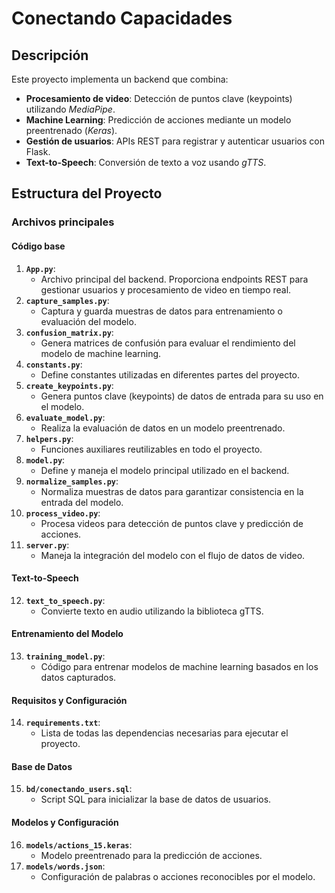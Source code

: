 # Conectando Capacidades

## Descripción

Este proyecto implementa un backend que combina:
- **Procesamiento de video**: Detección de puntos clave (keypoints) utilizando *MediaPipe*.
- **Machine Learning**: Predicción de acciones mediante un modelo preentrenado (*Keras*).
- **Gestión de usuarios**: APIs REST para registrar y autenticar usuarios con Flask.
- **Text-to-Speech**: Conversión de texto a voz usando *gTTS*.

## Estructura del Proyecto

### Archivos principales

#### Código base
1. **`App.py`**: 
   - Archivo principal del backend. Proporciona endpoints REST para gestionar usuarios y procesamiento de video en tiempo real.
2. **`capture_samples.py`**:
   - Captura y guarda muestras de datos para entrenamiento o evaluación del modelo.
3. **`confusion_matrix.py`**:
   - Genera matrices de confusión para evaluar el rendimiento del modelo de machine learning.
4. **`constants.py`**:
   - Define constantes utilizadas en diferentes partes del proyecto.
5. **`create_keypoints.py`**:
   - Genera puntos clave (keypoints) de datos de entrada para su uso en el modelo.
6. **`evaluate_model.py`**:
   - Realiza la evaluación de datos en un modelo preentrenado.
7. **`helpers.py`**:
   - Funciones auxiliares reutilizables en todo el proyecto.
8. **`model.py`**:
   - Define y maneja el modelo principal utilizado en el backend.
9. **`normalize_samples.py`**:
   - Normaliza muestras de datos para garantizar consistencia en la entrada del modelo.
10. **`process_video.py`**:
    - Procesa videos para detección de puntos clave y predicción de acciones.
11. **`server.py`**:
    - Maneja la integración del modelo con el flujo de datos de video.

#### Text-to-Speech
12. **`text_to_speech.py`**:
    - Convierte texto en audio utilizando la biblioteca gTTS.

#### Entrenamiento del Modelo
13. **`training_model.py`**:
    - Código para entrenar modelos de machine learning basados en los datos capturados.

#### Requisitos y Configuración
14. **`requirements.txt`**:
    - Lista de todas las dependencias necesarias para ejecutar el proyecto.

#### Base de Datos
15. **`bd/conectando_users.sql`**:
    - Script SQL para inicializar la base de datos de usuarios.

#### Modelos y Configuración
16. **`models/actions_15.keras`**:
    - Modelo preentrenado para la predicción de acciones.
17. **`models/words.json`**:
    - Configuración de palabras o acciones reconocibles por el modelo.

